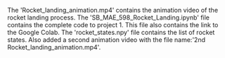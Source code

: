 The 'Rocket_landing_animation.mp4' contains the animation video of the rocket landing process.
The  'SB_MAE_598_Rocket_Landing.ipynb' file contains the complete code to project 1. This file also contains the link to the Google Colab.
The 'rocket_states.npy' file contains the list of rocket states.
Also added a second animation video with the file name:'2nd Rocket_landing_animation.mp4'.
